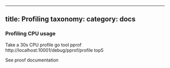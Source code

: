 
---
title: Profiling
taxonomy:
    category: docs
---
### Profiling CPU usage

Take a 30s CPU profile
go tool pprof http://localhost:10001/debug/pprof/profile
top5

See proof documentation 
